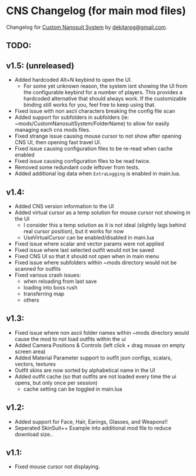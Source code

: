 # CNS Changelog (for main mod files)
Changelog for [Custom Nanosuit System](https://www.nexusmods.com/stellarblade/mods/1496) by dekitarpg@gmail.com. 

## TODO: 


## v1.5: (unreleased)
- Added hardcoded Alt+N keybind to open the UI. 
  - For some yet unknown reason, the system isnt showing the UI from the configurable keybind for a number of players. This provides a hardcoded alternative that should always work. If the customizable binding still works for you, feel free to keep using that. 
- Fixed issue with non ascii characters breaking the config file scan
- Added support for subfolders in subfolders (ie: ~mods/CustomNanosuitSystem/FolderName) to allow for easily managing each cns mods files. 
- Fixed strange issue causing mouse cursor to not show after opening CNS UI, then opening fast travel UI. 
- Fixed issue causing configuration files to be re-read when cache enabled
- Fixed issue causing configuration files to be read twice.
- Removed some redundant code leftover from tests. 
- Added additional log data when `ExtraLogging` is enabled in main.lua. 


## v1.4:
- Added CNS version information to the UI
- Added virtual cursor as a temp solution for mouse cursor not showing in the UI
    - I consider this a temp solution as it is not ideal (slightly lags behind real cursor position), but it works for now
    - UseVirtualCursor can be enabled/disabled in main.lua
- Fixed issue where scalar and vector params were not applied
- Fixed issue where last selected outfit would not be saved
- Fixed CNS UI so that it should not open when in main menu
- Fixed issue where subfolders within ~mods directory would not be scanned for outfits
- Fixed various crash issues:
    - when reloading from last save 
    - loading into boss rush
    - transferring map
    - others


## v1.3:
- Fixed issue where non ascii folder names within ~mods directory would cause the mod to not load outfits within the ui 
- Added Camera Positions & Controls (left click + drag mouse on empty screen area)
- Added Material Parameter support to outfit json configs, scalars, vectors, textures
- Outfit skins are now sorted by alphabetical name in the UI
- Added outfit cache (so that outfits are not loaded every time the ui opens, but only once per session)
    - cache setting can be toggled in main.lua

## v1.2:
- Added support for Face, Hair, Earings, Glasses, and Weapons!!
- Seperated SkinSuit++ Example into additional mod file to reduce download size..

## v1.1:
- Fixed mouse cursor not displaying.
